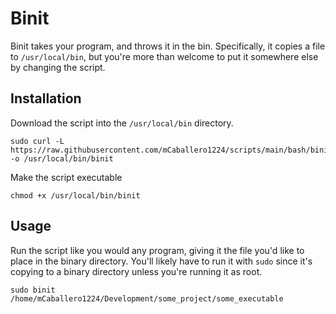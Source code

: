 # Binit

Binit takes your program, and throws it in the bin. Specifically, it copies a file to `/usr/local/bin`, but you're more than welcome to put it somewhere else by changing the script.

## Installation

Download the script into the `/usr/local/bin` directory.

```
sudo curl -L https://raw.githubusercontent.com/mCaballero1224/scripts/main/bash/binit/binit -o /usr/local/bin/binit
```

Make the script executable

```
chmod +x /usr/local/bin/binit
```

## Usage

Run the script like you would any program, giving it the file you'd like to place in the binary directory. You'll likely have to run it with `sudo` since it's copying to a binary directory unless you're running it as root.

```
sudo binit /home/mCaballero1224/Development/some_project/some_executable
```
